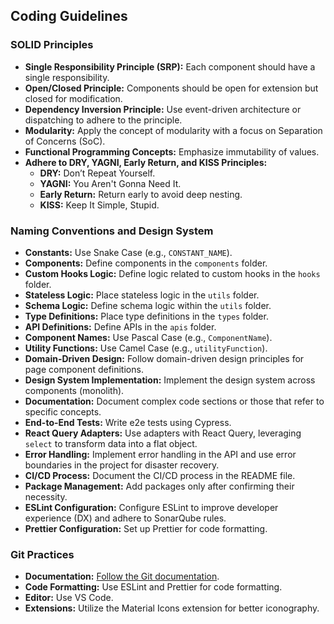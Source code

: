 ## Coding Guidelines

### SOLID Principles
- **Single Responsibility Principle (SRP):** Each component should have a single responsibility.
- **Open/Closed Principle:** Components should be open for extension but closed for modification.
- **Dependency Inversion Principle:** Use event-driven architecture or dispatching to adhere to the principle.
- **Modularity:** Apply the concept of modularity with a focus on Separation of Concerns (SoC).
- **Functional Programming Concepts:** Emphasize immutability of values.
- **Adhere to DRY, YAGNI, Early Return, and KISS Principles:**
  - **DRY:** Don’t Repeat Yourself.
  - **YAGNI:** You Aren't Gonna Need It.
  - **Early Return:** Return early to avoid deep nesting.
  - **KISS:** Keep It Simple, Stupid.

### Naming Conventions and Design System
- **Constants:** Use Snake Case (e.g., `CONSTANT_NAME`).
- **Components:** Define components in the `components` folder.
- **Custom Hooks Logic:** Define logic related to custom hooks in the `hooks` folder.
- **Stateless Logic:** Place stateless logic in the `utils` folder.
- **Schema Logic:** Define schema logic within the `utils` folder.
- **Type Definitions:** Place type definitions in the `types` folder.
- **API Definitions:** Define APIs in the `apis` folder.
- **Component Names:** Use Pascal Case (e.g., `ComponentName`).
- **Utility Functions:** Use Camel Case (e.g., `utilityFunction`).
- **Domain-Driven Design:** Follow domain-driven design principles for page component definitions.
- **Design System Implementation:** Implement the design system across components (monolith).
- **Documentation:** Document complex code sections or those that refer to specific concepts.
- **End-to-End Tests:** Write e2e tests using Cypress.
- **React Query Adapters:** Use adapters with React Query, leveraging `select` to transform data into a flat object.
- **Error Handling:** Implement error handling in the API and use error boundaries in the project for disaster recovery.
- **CI/CD Process:** Document the CI/CD process in the README file.
- **Package Management:** Add packages only after confirming their necessity.
- **ESLint Configuration:** Configure ESLint to improve developer experience (DX) and adhere to SonarQube rules.
- **Prettier Configuration:** Set up Prettier for code formatting.

### Git Practices
- **Documentation:** [Follow the Git documentation](https://github.com/WonderScript/git-best-practices).
- **Code Formatting:** Use ESLint and Prettier for code formatting.
- **Editor:** Use VS Code.
- **Extensions:** Utilize the Material Icons extension for better iconography.
